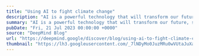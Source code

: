 ```yaml
---
title: "Using AI to fight climate change"
description: "AI is a powerful technology that will transform our future, so how can we best apply it to help combat climate change and find sustainable solutions?"
summary: "AI is a powerful technology that will transform our future, so how can we best apply it to help combat climate change and find sustainable solutions?"
pubDate: "Fri, 21 Jul 2023 00:00:00 +0000"
source: "DeepMind Blog"
url: "https://deepmind.google/discover/blog/using-ai-to-fight-climate-change/"
thumbnail: "https://lh3.googleusercontent.com/_7lNDyMo0JuzMRu0wVUtaJuXaEPDy8ay20vcsv08JvF3fMkEbk20mGBWdI09Wg0USIinNH5urB5nudEGZWRvTeUNOz_WOAwcduNdQQQNGx-JgtQE1aE=w1200-h630-n-nu"
---
```


